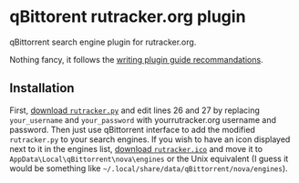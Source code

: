 qBittorent rutracker.org plugin
===============================

qBittorrent search engine plugin for rutracker.org.

Nothing fancy, it follows the [writing plugin guide recommandations](https://github.com/qbittorrent/qBittorrent/wiki/How-to-write-a-search-plugin).

Installation
------------
First, [download `rutracker.py`](https://raw.github.com/Skymirrh/qBittorent-rutracker-plugin/master/rutracker.py) and edit lines 26 and 27 by replacing `your_username` and `your_password` with yourrutracker.org username and password.
Then just use qBittorrent interface to add the modified `rutracker.py` to your search engines.
If you wish to have an icon displayed next to it in the engines list, [download `rutracker.ico`](https://github.com/Skymirrh/qBittorent-rutracker-plugin/raw/master/rutracker.ico) and move it  to `AppData\Local\qBittorrent\nova\engines` or the Unix equivalent (I guess it would be something like `~/.local/share/data/qBittorrent/nova/engines`).
